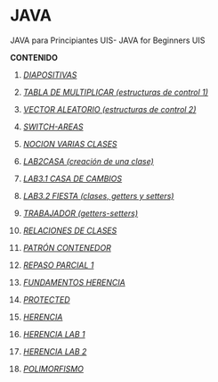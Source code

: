# JAVA
JAVA para Principiantes UIS- 
JAVA for Beginners UIS

**CONTENIDO**

1. [*DIAPOSITIVAS*](https://github.com/laucamidiaz3008/JAVA/tree/main/DIAPOSITIVAS)

2. [*TABLA DE MULTIPLICAR (estructuras de control 1)*](https://github.com/laucamidiaz3008/JAVA/tree/main/TABLA%20DE%20MULTIPLICAR)

3. [*VECTOR ALEATORIO (estructuras de control 2)*](https://github.com/laucamidiaz3008/JAVA/tree/main/VectorAleatorio) 

4. [*SWITCH-AREAS*](https://github.com/laucamidiaz3008/JAVA/tree/main/SWITCH%20-%20AREAS) 

5. [*NOCION VARIAS CLASES*](https://github.com/laucamidiaz3008/JAVA/tree/main/NOCION%20VARIAS%20CLASES) 

6. [*LAB2CASA (creación de una clase)*](https://github.com/laucamidiaz3008/JAVA/tree/main/LAB2CASA) 

7. [*LAB3.1 CASA DE CAMBIOS*](https://github.com/laucamidiaz3008/JAVA/tree/main/LAB1311)

8. [*LAB3.2 FIESTA (clases, getters y setters)*](https://github.com/laucamidiaz3008/JAVA/tree/main/LAB3.2%20FIESTA)

9. [*TRABAJADOR (getters-setters)*](https://github.com/laucamidiaz3008/JAVA/tree/main/TRABAJADOR)

10. [*RELACIONES DE CLASES*](https://github.com/laucamidiaz3008/JAVA/tree/main/RELACIONES%20DE%20CLASES)

11. [*PATRÓN CONTENEDOR*](github.com/laucamidiaz3008/JAVA/tree/main/LAB6FIESTA%20(p.contenedor)) 

12. [*REPASO PARCIAL 1*](https://github.com/laucamidiaz3008/JAVA/tree/main/LABSuelos)

13. [*FUNDAMENTOS HERENCIA*](https://github.com/laucamidiaz3008/JAVA/tree/main/HERENCIA%201-12)

14. [*PROTECTED*](https://github.com/laucamidiaz3008/JAVA/tree/main/PROTECTED)

15. [*HERENCIA*](https://github.com/laucamidiaz3008/JAVA/tree/main/HERENCIA%202)

16. [*HERENCIA LAB 1*](https://github.com/laucamidiaz3008/JAVA/tree/main/HERENCIA%205.1%20-%20ASALARIADO)

17. [*HERENCIA LAB 2*](https://github.com/laucamidiaz3008/JAVA/tree/main/EstudiantesPrePros)

18. [*POLIMORFISMO*](https://github.com/laucamidiaz3008/JAVA/tree/main/POLIMORFISMO)
